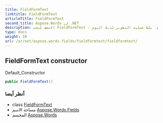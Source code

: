 ```yaml
---
title: FieldFormText
linktitle: FieldFormText
articleTitle: FieldFormText
second_title: Aspose.Words لـ .NET
description: اكتشف مُنشئ FieldFormText - الحل الأمثل لإدارة النصوص بسلاسة في النماذج. بسّط عملية التطوير لديك اليوم!
type: docs
weight: 10
url: /ar/net/aspose.words.fields/fieldformtext/fieldformtext/
---
```

## FieldFormText constructor

Default_Constructor

```csharp
public FieldFormText()
```

### أنظر أيضا

* class [FieldFormText](../)
* مساحة الاسم [Aspose.Words.Fields](../../../aspose.words.fields/)
* المجسم [Aspose.Words](../../../)
